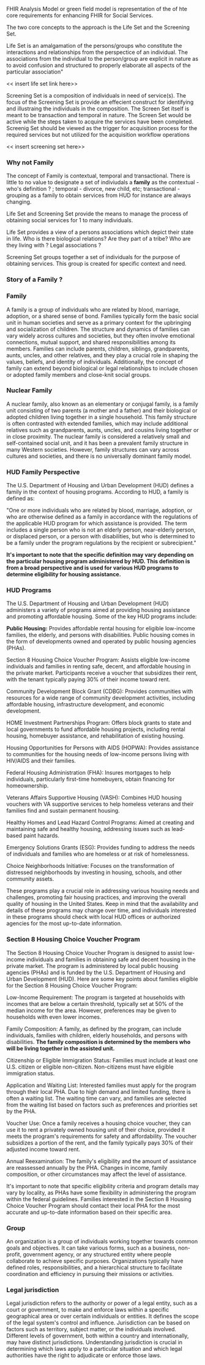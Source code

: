 FHIR Analysis Model or green field model is representation of the of hte core requirements for enhancing FHIR for Social Services.

The two core concepts to the approach is the Life Set and the Screening Set.

Life Set is an amalgamation of the persons/groups who constitute the interactions and relationships from the perspectice of an individual.  The associations from the individual to the person/group are explicit in nature as to avoid confusion and structured to properly elaborate all aspects of the particular association"

<< insert life set link here>>

Screening Set is a composition of individuals in need of service(s). The focus of the Screening Set is provide an effecient construct for identifying and illustraing the individuals in the composition.  The Screen Set itself is meant to be transaction and temporal in nature.  The Screen Set would be active while the steps taken to acquire the services have been completed. Screenig Set should be viewed as the trigger for acquisition process for the required services but not utilized for the acquisition workflow operations

<< insert screening set here>>




### Why not Family
The concept of Family is contextual, temporal and transactional.  There is little to no value to designate a set of indiviudals a **family** as the contextual - who's definition ? ; temporal - divorce, new child, etc; transactional - grouping as a family to obtain services from HUD for instance are always changing.

Life Set and Screening Set provide the means to manage the process of obtaining social services for 1 to many individuals.

Life Set provides a view of a persons associations which depict their state in life.  Who is there biological relations?  Are they part of a tribe? Who are they living with ? Legal associations ?

Screening Set groups together a set of individuals for the purpose of obtaining services.  This group is created for specific context and need.


### Story of a Family ?
### Family 

A family is a group of individuals who are related by blood, marriage, adoption, or a shared sense of bond. Families typically form the basic social unit in human societies and serve as a primary context for the upbringing and socialization of children. The structure and dynamics of families can vary widely across cultures and societies, but they often involve emotional connections, mutual support, and shared responsibilities among its members. Families can include parents, children, siblings, grandparents, aunts, uncles, and other relatives, and they play a crucial role in shaping the values, beliefs, and identity of individuals. Additionally, the concept of family can extend beyond biological or legal relationships to include chosen or adopted family members and close-knit social groups.

### Nuclear Family

A nuclear family, also known as an elementary or conjugal family, is a family unit consisting of two parents (a mother and a father) and their biological or adopted children living together in a single household. This family structure is often contrasted with extended families, which may include additional relatives such as grandparents, aunts, uncles, and cousins living together or in close proximity. The nuclear family is considered a relatively small and self-contained social unit, and it has been a prevalent family structure in many Western societies. However, family structures can vary across cultures and societies, and there is no universally dominant family model.

### HUD Family Perspective

The U.S. Department of Housing and Urban Development (HUD) defines a family in the context of housing programs. According to HUD, a family is defined as:

"One or more individuals who are related by blood, marriage, adoption, or who are otherwise defined as a family in accordance with the regulations of the applicable HUD program for which assistance is provided. The term includes a single person who is not an elderly person, near-elderly person, or displaced person, or a person with disabilities, but who is determined to be a family under the program regulations by the recipient or subrecipient."

**It's important to note that the specific definition may vary depending on the particular housing program administered by HUD. This definition is from a broad perspective and is used for various HUD programs to determine eligibility for housing assistance.**

### HUD Programs

 The U.S. Department of Housing and Urban Development (HUD) administers a variety of programs aimed at providing housing assistance and promoting affordable housing. Some of the key HUD programs include:

**Public Housing:** Provides affordable rental housing for eligible low-income families, the elderly, and persons with disabilities. Public housing comes in the form of developments owned and operated by public housing agencies (PHAs).

Section 8 Housing Choice Voucher Program: Assists eligible low-income individuals and families in renting safe, decent, and affordable housing in the private market. Participants receive a voucher that subsidizes their rent, with the tenant typically paying 30% of their income toward rent.

Community Development Block Grant (CDBG): Provides communities with resources for a wide range of community development activities, including affordable housing, infrastructure development, and economic development.

HOME Investment Partnerships Program: Offers block grants to state and local governments to fund affordable housing projects, including rental housing, homebuyer assistance, and rehabilitation of existing housing.

Housing Opportunities for Persons with AIDS (HOPWA): Provides assistance to communities for the housing needs of low-income persons living with HIV/AIDS and their families.

Federal Housing Administration (FHA): Insures mortgages to help individuals, particularly first-time homebuyers, obtain financing for homeownership.

Veterans Affairs Supportive Housing (VASH): Combines HUD housing vouchers with VA supportive services to help homeless veterans and their families find and sustain permanent housing.

Healthy Homes and Lead Hazard Control Programs: Aimed at creating and maintaining safe and healthy housing, addressing issues such as lead-based paint hazards.

Emergency Solutions Grants (ESG): Provides funding to address the needs of individuals and families who are homeless or at risk of homelessness.

Choice Neighborhoods Initiative: Focuses on the transformation of distressed neighborhoods by investing in housing, schools, and other community assets.

These programs play a crucial role in addressing various housing needs and challenges, promoting fair housing practices, and improving the overall quality of housing in the United States. Keep in mind that the availability and details of these programs may change over time, and individuals interested in these programs should check with local HUD offices or authorized agencies for the most up-to-date information.


###  Section 8 Housing Choice Voucher Program 
The Section 8 Housing Choice Voucher Program is designed to assist low-income individuals and families in obtaining safe and decent housing in the private market. The program is administered by local public housing agencies (PHAs) and is funded by the U.S. Department of Housing and Urban Development (HUD). Here are some key points about families eligible for the Section 8 Housing Choice Voucher Program:

Low-Income Requirement: The program is targeted at households with incomes that are below a certain threshold, typically set at 50% of the median income for the area. However, preferences may be given to households with even lower incomes.

Family Composition: A family, as defined by the program, can include individuals, families with children, elderly households, and persons with disabilities. **The family composition is determined by the members who will be living together in the assisted unit.**

Citizenship or Eligible Immigration Status: Families must include at least one U.S. citizen or eligible non-citizen. Non-citizens must have eligible immigration status.

Application and Waiting List: Interested families must apply for the program through their local PHA. Due to high demand and limited funding, there is often a waiting list. The waiting time can vary, and families are selected from the waiting list based on factors such as preferences and priorities set by the PHA.

Voucher Use: Once a family receives a housing choice voucher, they can use it to rent a privately owned housing unit of their choice, provided it meets the program's requirements for safety and affordability. The voucher subsidizes a portion of the rent, and the family typically pays 30% of their adjusted income toward rent.

Annual Reexamination: The family's eligibility and the amount of assistance are reassessed annually by the PHA. Changes in income, family composition, or other circumstances may affect the level of assistance.

It's important to note that specific eligibility criteria and program details may vary by locality, as PHAs have some flexibility in administering the program within the federal guidelines. Families interested in the Section 8 Housing Choice Voucher Program should contact their local PHA for the most accurate and up-to-date information based on their specific area.


### Group
An organization is a group of individuals working together towards common goals and objectives. It can take various forms, such as a business, non-profit, government agency, or any structured entity where people collaborate to achieve specific purposes. Organizations typically have defined roles, responsibilities, and a hierarchical structure to facilitate coordination and efficiency in pursuing their missions or activities.


### Legal jurisdiction
Legal jurisdiction refers to the authority or power of a legal entity, such as a court or government, to make and enforce laws within a specific geographical area or over certain individuals or entities. It defines the scope of the legal system's control and influence. Jurisdiction can be based on factors such as territory, subject matter, or the individuals involved. Different levels of government, both within a country and internationally, may have distinct jurisdictions. Understanding jurisdiction is crucial in determining which laws apply to a particular situation and which legal authorities have the right to adjudicate or enforce those laws.


